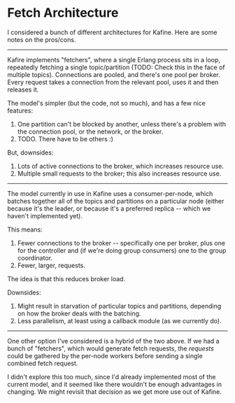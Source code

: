 # Fetch Architecture

I considered a bunch of different architectures for Kafine. Here are some notes on the pros/cons.

---

Kafire implements "fetchers", where a single Erlang process sits in a loop, repeatedly fetching a single topic/partition
(TODO: Check this in the face of multiple topics). Connections are pooled, and there's one pool per broker. Every
request takes a connection from the relevant pool, uses it and then releases it.

The model's simpler (but the code, not so much), and has a few nice features:

1. One partition can't be blocked by another, unless there's a problem with the connection pool, or the network, or the broker.
2. TODO. There have to be others :)

But, downsides:

1. Lots of active connections to the broker, which increases resource use.
2. Multiple small requests to the broker; this also increases resource use.

---

The model currently in use in Kafine uses a consumer-per-node, which batches together all of the topics and partitions
on a particular node (either because it's the leader, or because it's a preferred replica -- which we haven't
implemented yet).

This means:

1. Fewer connections to the broker -- specifically one per broker, plus one for the controller and (if we're doing group
   consumers) one to the group coordinator.
2. Fewer, larger, requests.

The idea is that this reduces broker load.

Downsides:

1. Might result in starvation of particular topics and partitions, depending on how the broker deals with the batching.
2. Less parallelism, at least using a callback module (as we currently do).

---

One other option I've considered is a hybrid of the two above. If we had a bunch of "fetchers", which would generate
fetch requests, the _requests_ could be gathered by the per-node workers before sending a single combined fetch request.

I didn't explore this too much, since I'd already implemented most of the current model, and it seemed like there
wouldn't be enough advantages in changing. We might revisit that decision as we get more use out of Kafine.
